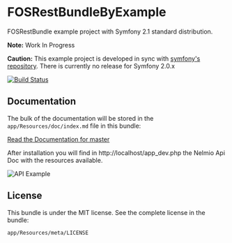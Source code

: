 FOSRestBundleByExample
======================

FOSRestBundle example project with Symfony 2.1 standard distribution.

**Note:** Work In Progress

**Caution:** This example project is developed in sync with [symfony's repository](https://github.com/symfony/symfony).
There is currently no release for Symfony 2.0.x

[![Build Status](https://secure.travis-ci.org/sdiaz/FOSRestBundleByExample.png?branch=master)](http://travis-ci.org/sdiaz/FOSRestBundleByExample)

Documentation
-------------

The bulk of the documentation will be stored in the `app/Resources/doc/index.md`
file in this bundle:

[Read the Documentation for master](app/Resources/doc/index.md)

After installation you will find in http://localhost/app_dev.php the Nelmio Api Doc with the resources available.

![API Example](https://dl.dropbox.com/u/3972728/github/apiexample.png)

License
-------

This bundle is under the MIT license. See the complete license in the bundle:

    app/Resources/meta/LICENSE

